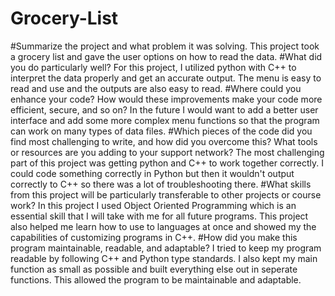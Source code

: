 # Grocery-List
#Summarize the project and what problem it was solving.
This project took a grocery list and gave the user options on how to read the data. 
#What did you do particularly well?
For this project, I utilized python with C++ to interpret the data properly and get an accurate output. The menu is easy to read and use and the outputs are also easy to read. 
#Where could you enhance your code? How would these improvements make your code more efficient, secure, and so on?
In the future I would want to add a better user interface and add some more complex menu functions so that the program can work on many types of data files.
#Which pieces of the code did you find most challenging to write, and how did you overcome this? What tools or resources are you adding to your support network?
The most challenging part of this project was getting python and C++ to work together correctly. I could code something correctly in Python but then it wouldn't output correctly to C++ so there was a lot of troubleshooting there.
#What skills from this project will be particularly transferable to other projects or course work?
In this project I used Object Oriented Programming which is an essential skill that I will take with me for all future programs. This project also helped me learn how to use to languages at once and showed my the capabilities of customizing programs in C++.
#How did you make this program maintainable, readable, and adaptable?
I tried to keep my program readable by following C++ and Python type standards. I also kept my main function as small as possible and built everything else out in seperate functions. This allowed the program to be maintainable and adaptable. 
